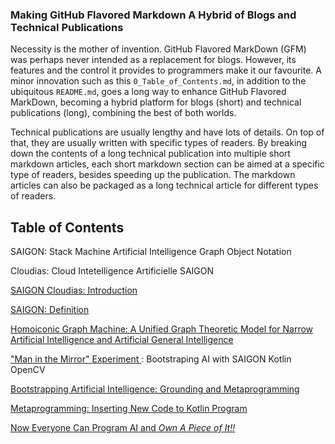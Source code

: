 ### Making GitHub Flavored Markdown A Hybrid of Blogs and Technical Publications

Necessity is the mother of invention. GitHub Flavored MarkDown (GFM) was perhaps never intended as a replacement for blogs. However, its features and the control it provides to programmers make it our favourite. A minor innovation such as this `0_Table_of_Contents.md`, in addition to the ubiquitous `README.md`, goes a long way to enhance GitHub Flavored MarkDown, becoming a hybrid platform for blogs (short) and technical publications (long), combining the best of both worlds.

Technical publications are usually lengthy and have lots of details. On top of that, they are usually written with specific types of readers. By breaking down the contents of a long technical publication into multiple short markdown articles, each short markdown section can be aimed at a specific type of readers, besides speeding up the publication. The markdown articles can also be packaged as a long technical article for different types of readers.


## Table of Contents

SAIGON: Stack Machine Artificial Intelligence Graph Object Notation

Cloudias: Cloud Intetelligence Artificielle SAIGON

[ SAIGON Cloudias: Introduction ](https://github.com/udexon/SAIGON/blob/master/README.md)

[ SAIGON: Definition ](https://github.com/udexon/SAIGON/blob/master/SAIGON_def.md)

[ Homoiconic Graph Machine: A Unified Graph Theoretic Model for Narrow Artificial Intelligence and Artificial General Intelligence ](https://github.com/udexon/SAIGON/blob/master/Homoiconic_Graph_Machine.md)

[ "Man in the Mirror" Experiment ](https://github.com/udexon/SAIGON/blob/master/Man_in_the_Mirror.md): Bootstraping AI with SAIGON Kotlin OpenCV

[ Bootstrapping Artificial Intelligence: Grounding and Metaprogramming ](https://github.com/udexon/SAIGON/blob/master/SAIGON_Kotlin.md)

[ Metaprogramming: Inserting New Code to Kotlin Program ](https://github.com/udexon/SAIGON/blob/master/S_insert.md)

[ Now Everyone Can Program AI and *Own A Piece of It!!* ](https://github.com/udexon/SAIGON/blob/master/Now_Everyone_Can_AI.md)


